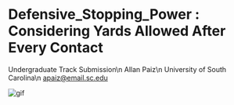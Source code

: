 # Defensive_Stopping_Power : Considering Yards Allowed After Every Contact

Undergraduate Track Submission\n
Allan Paiz\n
University of South Carolina\n
apaiz@email.sc.edu

![gif](https://raw.githubusercontent.com/allanpaiz/Defensive_Stopping_Power/main/code/PCS_example.gif)
